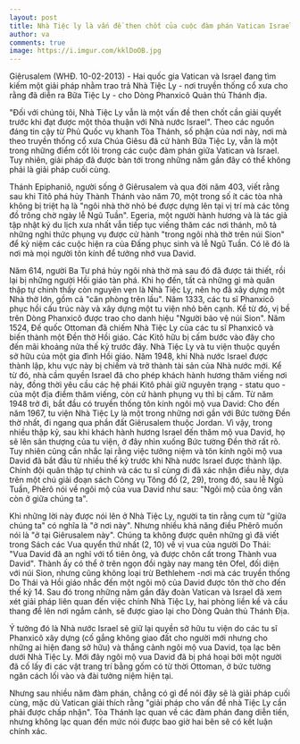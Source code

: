 ```yaml
---
layout: post
title: Nhà Tiệc ly là vấn đề then chốt của cuộc đàm phán Vatican Israel
author: va
comments: true
image: https://i.imgur.com/kklDoOB.jpg
---
```


Giêrusalem (WHÐ. 10-02-2013) - Hai quốc gia Vatican và Israel đang tìm kiếm một giải pháp nhằm trao trả Nhà Tiệc Ly - nơi truyền thống cổ xưa cho rằng đã diễn ra Bữa Tiệc Ly - cho Dòng Phanxicô Quản thủ Thánh địa.

"Ðối với chúng tôi, Nhà Tiệc Ly vẫn là một vấn đề then chốt cần giải quyết trước khi đạt được một thỏa thuận với Nhà nước Israel". Theo các nguồn đáng tin cậy từ Phủ Quốc vụ khanh Tòa Thánh, số phận của nơi này, nơi mà theo truyền thống cổ xưa Chúa Giêsu đã cử hành Bữa Tiệc Ly, vẫn là một trong những điểm cốt lõi trong các cuộc đàm phán giữa Vatican và Israel. Tuy nhiên, giải pháp đã được bàn tới trong những năm gần đây có thể không phải là giải pháp cuối cùng.

Thánh Epiphaniô, người sống ở Giêrusalem và qua đời năm 403, viết rằng sau khi Titô phá hủy Thành Thánh vào năm 70, một trong số ít các tòa nhà không bị triệt hạ là "ngôi nhà thờ nhỏ bé được dựng lên tại vị trí mà các tông đồ trông chờ ngày lễ Ngũ Tuần". Egeria, một người hành hương và là tác giả tập nhật ký du lịch xưa nhất vẫn tiếp tục viếng thăm các nơi thánh, mô tả những nghi thức phụng vụ được cử hành "trong ngôi nhà thờ trên núi Sion" để kỷ niệm các cuộc hiện ra của Ðấng phục sinh và lễ Ngũ Tuần. Có lẽ đó là nơi mà mọi người tôn kính để tưởng nhớ vua David.

Năm 614, người Ba Tư phá hủy ngôi nhà thờ mà sau đó đã được tái thiết, rồi lại bị những người Hồi giáo tàn phá. Khi họ đến, tất cả những gì mà quân thập tự chinh thấy còn nguyên vẹn là Nhà Tiệc Ly, nên họ đã xây dựng một Nhà thờ lớn, gồm cả "căn phòng trên lầu". Năm 1333, các tu sĩ Phanxicô phục hồi cấu trúc này và xây dựng một tu viện nhỏ bên cạnh. Kể từ đó, vị bề trên Dòng Phanxicô được trao cho danh hiệu "Người bảo vệ núi Sion". Năm 1524, Ðế quốc Ottoman đã chiếm Nhà Tiệc Ly của các tu sĩ Phanxicô và biến thành một Ðền thờ Hồi giáo. Các Kitô hữu bị cấm bước vào đây cho đến mãi khoảng nửa thế kỷ trước đây. Nhà Tiệc Ly và tu viện thuộc quyền sở hữu của một gia đình Hồi giáo.
Năm 1948, khi Nhà nước Israel được thành lập, khu vực này bị chiếm và trở thành tài sản của Nhà nước mới. Kể từ đó, nhà cầm quyền Israel đã cho phép khách hành hương thăm viếng nơi này, đồng thời yêu cầu các hệ phái Kitô phải giữ nguyên trạng - statu quo - của một địa điểm thăm viếng, còn cử hành phụng vụ thì bị cấm. Từ năm 1948 trở đi, bắt đầu có truyền thống tôn kính ngôi mộ vua David: Cho đến năm 1967, tu viện Nhà Tiệc Ly là một trong những nơi gần với Bức tường Ðền thờ nhất, đi ngang qua phần đất Giêrusalem thuộc Jordan. Vì vậy, trong nhiều thập kỷ, sau khi khách hành hương Israel đến thăm mộ vua David, họ sẽ lên sân thượng của tu viện, ở đây nhìn xuống Bức tường Ðền thờ rất rõ.
Tuy nhiên cũng cần nhắc lại rằng việc tưởng niệm và tôn kính ngôi mộ vua David đã bắt đầu từ nhiều thế kỷ trước khi Nhà nước Israel được thành lập. Chính đội quân thập tự chinh và các tu sĩ cùng đi đã xác nhận điều này, dựa trên một chú giải đoạn sách Công vụ Tông đồ (2, 29), trong đó, sau lễ Ngũ Tuần, Phêrô nói về ngôi mộ của vua David như sau: "Ngôi mộ của ông vẫn còn ở giữa chúng ta".

Khi những lời này được nói lên ở Nhà Tiệc Ly, người ta tin rằng cụm từ "giữa chúng ta" có nghĩa là "ở nơi này". Nhưng nhiều khả năng điều Phêrô muốn nói là "ở tại Giêrusalem này". Chúng ta không được quên những gì đã viết trong Sách các Vua quyển thứ nhất (2, 10) về vị vua của người Do Thái: "Vua David đã an nghỉ với tổ tiên ông, và được chôn cất trong Thành vua David". Thành ấy có thể ở trên ngọn đồi ngày nay mang tên Ofel, đối diện với núi Sion, nhưng cũng không loại trừ Bethlehem -nơi mà các truyền thống Do Thái và Hồi giáo nhắc đến một ngôi mộ của David được tôn thờ cho đến thế kỷ 14.
Sau đó trong những năm gần đây đoàn Vatican và Israel đã xem xét giải pháp liên quan đến việc chính Nhà Tiệc Ly, hai phòng liền kề và cầu thang để lên nơi ngắm cảnh, sẽ được giao lại cho Dòng Quản thủ Thánh Ðịa.

Ý tưởng đó là Nhà nước Israel sẽ giữ lại quyền sở hữu tu viện do các tu sĩ Phanxicô xây dựng (cố gắng không giao đất cho người mới nhưng cho những ai hiện đang sở hữu) và thắng cảnh ngôi mộ vua David, tọa lạc bên dưới Nhà Tiệc Ly. Mới đây ngôi mộ vua David đã bị phá hoại bởi một người đã cố lấy đi các vật trang trí bằng gốm có từ thời Ottoman, ở bức tường ngăn cách lối vào và đài tưởng niệm hiện tại.

Nhưng sau nhiều năm đàm phán, chẳng có gì để nói đây sẽ là giải pháp cuối cùng, mặc dù Vatican giải thích rằng "giải pháp cho vấn đề nhà Tiệc Ly cần phải được chấp nhận". Tòa Thánh lạc quan về các đàm phán đang diễn tiến, nhưng không lạc quan đến mức nói được bao giờ hai bên sẽ có kết luận chính xác.
